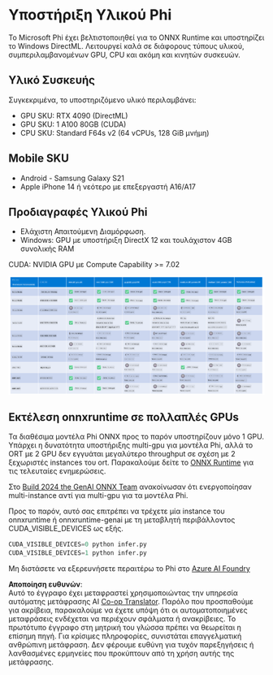 <!--
CO_OP_TRANSLATOR_METADATA:
{
  "original_hash": "8cdc17ce0f10535da30b53d23fe1a795",
  "translation_date": "2025-05-09T07:49:31+00:00",
  "source_file": "md/01.Introduction/01/01.Hardwaresupport.md",
  "language_code": "el"
}
-->
# Υποστήριξη Υλικού Phi

Το Microsoft Phi έχει βελτιστοποιηθεί για το ONNX Runtime και υποστηρίζει το Windows DirectML. Λειτουργεί καλά σε διάφορους τύπους υλικού, συμπεριλαμβανομένων GPU, CPU και ακόμη και κινητών συσκευών.

## Υλικό Συσκευής  
Συγκεκριμένα, το υποστηριζόμενο υλικό περιλαμβάνει:

- GPU SKU: RTX 4090 (DirectML)
- GPU SKU: 1 A100 80GB (CUDA)
- CPU SKU: Standard F64s v2 (64 vCPUs, 128 GiB μνήμη)

## Mobile SKU

- Android - Samsung Galaxy S21  
- Apple iPhone 14 ή νεότερο με επεξεργαστή A16/A17

## Προδιαγραφές Υλικού Phi

- Ελάχιστη Απαιτούμενη Διαμόρφωση.  
- Windows: GPU με υποστήριξη DirectX 12 και τουλάχιστον 4GB συνολικής RAM  

CUDA: NVIDIA GPU με Compute Capability >= 7.02

![HardwareSupport](../../../../../translated_images/01.phihardware.925db5699da7752cf486314e6db087580583cfbcd548970f8a257e31a8aa862c.el.png)

## Εκτέλεση onnxruntime σε πολλαπλές GPUs

Τα διαθέσιμα μοντέλα Phi ONNX προς το παρόν υποστηρίζουν μόνο 1 GPU. Υπάρχει η δυνατότητα υποστήριξης multi-gpu για μοντέλα Phi, αλλά το ORT με 2 GPU δεν εγγυάται μεγαλύτερο throughput σε σχέση με 2 ξεχωριστές instances του ort. Παρακαλούμε δείτε το [ONNX Runtime](https://onnxruntime.ai/) για τις τελευταίες ενημερώσεις.

Στο [Build 2024 the GenAI ONNX Team](https://youtu.be/WLW4SE8M9i8?si=EtG04UwDvcjunyfC) ανακοίνωσαν ότι ενεργοποίησαν multi-instance αντί για multi-gpu για τα μοντέλα Phi.

Προς το παρόν, αυτό σας επιτρέπει να τρέχετε μία instance του onnxruntime ή onnxruntime-genai με τη μεταβλητή περιβάλλοντος CUDA_VISIBLE_DEVICES ως εξής.

```Python
CUDA_VISIBLE_DEVICES=0 python infer.py
CUDA_VISIBLE_DEVICES=1 python infer.py
```

Μη διστάσετε να εξερευνήσετε περαιτέρω το Phi στο [Azure AI Foundry](https://ai.azure.com)

**Αποποίηση ευθυνών**:  
Αυτό το έγγραφο έχει μεταφραστεί χρησιμοποιώντας την υπηρεσία αυτόματης μετάφρασης AI [Co-op Translator](https://github.com/Azure/co-op-translator). Παρόλο που προσπαθούμε για ακρίβεια, παρακαλούμε να έχετε υπόψη ότι οι αυτοματοποιημένες μεταφράσεις ενδέχεται να περιέχουν σφάλματα ή ανακρίβειες. Το πρωτότυπο έγγραφο στη μητρική του γλώσσα πρέπει να θεωρείται η επίσημη πηγή. Για κρίσιμες πληροφορίες, συνιστάται επαγγελματική ανθρώπινη μετάφραση. Δεν φέρουμε ευθύνη για τυχόν παρεξηγήσεις ή λανθασμένες ερμηνείες που προκύπτουν από τη χρήση αυτής της μετάφρασης.